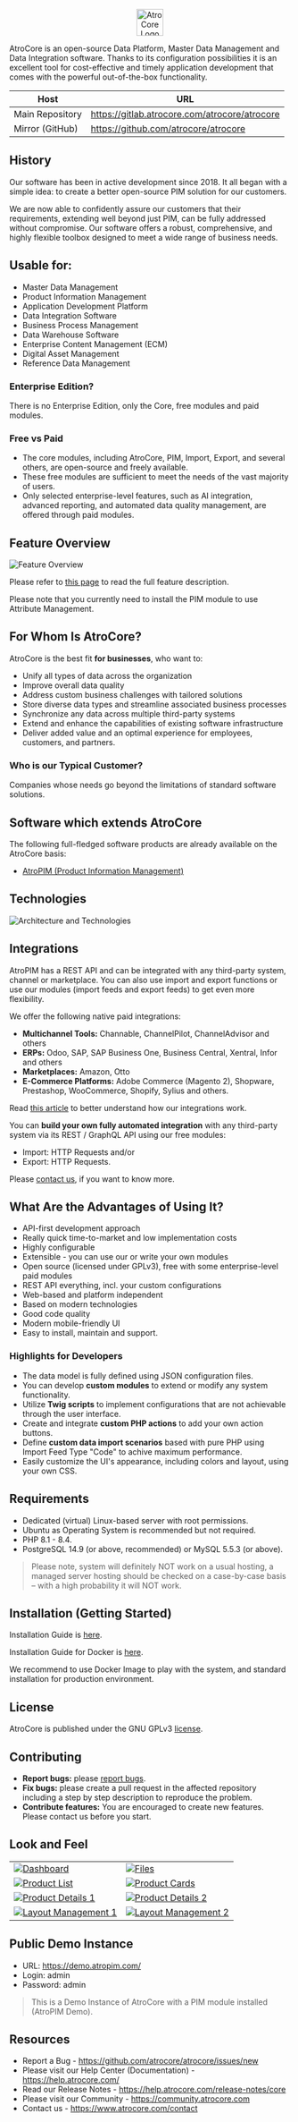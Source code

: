 <p align="center" width="100%">
<img src="_assets/atrocore-logo.svg" alt="AtroCore Logo" height="48">
</p>

AtroCore is an open-source Data Platform, Master Data Management and Data Integration software. Thanks to its configuration possibilities it is an excellent tool for cost-effective and timely application development that comes with the powerful out-of-the-box functionality.

| Host            | URL                                             |
| ----------------| ----------------------------------------------- |
| Main Repository | https://gitlab.atrocore.com/atrocore/atrocore   |
| Mirror (GitHub) | https://github.com/atrocore/atrocore            | 


## History
Our software has been in active development since 2018. It all began with a simple idea: to create a better open-source PIM solution for our customers.

We are now able to confidently assure our customers that their requirements, extending well beyond just PIM, can be fully addressed without compromise. Our software offers a robust, comprehensive, and highly flexible toolbox designed to meet a wide range of business needs.

## Usable for:

- Master Data Management
- Product Information Management
- Application Development Platform
- Data Integration Software
- Business Process Management
- Data Warehouse Software
- Enterprise Content Management (ECM)
- Digital Asset Management
- Reference Data Management

### Enterprise Edition?

There is no Enterprise Edition, only the Core, free modules and paid modules.


### Free vs Paid

- The core modules, including AtroCore, PIM, Import, Export, and several others, are open-source and freely available.
- These free modules are sufficient to meet the needs of the vast majority of users.
- Only selected enterprise-level features, such as AI integration, advanced reporting, and automated data quality management, are offered through paid modules.


## Feature Overview

![Feature Overview](_assets/atrocore-feature-overview-tags.svg)

Please refer to [this page](https://www.atrocore.com/en/atrocore) to read the full feature description.

Please note that you currently need to install the PIM module to use Attribute Management.

## For Whom Is AtroCore?

AtroCore is the best fit **for businesses**, who want to:

* Unify all types of data across the organization
* Improve overall data quality
* Address custom business challenges with tailored solutions
* Store diverse data types and streamline associated business processes
* Synchronize any data across multiple third-party systems
* Extend and enhance the capabilities of existing software infrastructure
* Deliver added value and an optimal experience for employees, customers, and partners.

### Who is our Typical Customer?

Companies whose needs go beyond the limitations of standard software solutions.

## Software which extends AtroCore

The following full-fledged software products are already available on the AtroCore basis:
* [AtroPIM (Product Information Management)](https://github.com/atrocore/atropim)


## Technologies

![Architecture and Technologies](_assets/architecture-and-technologies.svg)


## Integrations

AtroPIM has a REST API and can be integrated with any third-party system, channel or marketplace. 
You can also use import and export functions or use our modules (import feeds and export feeds) to get even more flexibility.

We offer the following native paid integrations:

- **Multichannel Tools:** Channable, ChannelPilot, ChannelAdvisor and others
- **ERPs:** Odoo, SAP, SAP Business One, Business Central, Xentral, Infor and others
- **Marketplaces:** Amazon, Otto
- **E-Commerce Platforms:** Adobe Commerce (Magento 2), Shopware, Prestashop, WooCommerce, Shopify, Sylius and others.

Read [this article](https://store.atrocore.com/en/atrocore-integrations-for-erp-ecommerce-marketplaces) to better understand how our integrations work.

You can **build your own fully automated integration** with any third-party system via its REST / GraphQL API using our free modules: 
- Import: HTTP Requests and/or 
- Export: HTTP Requests.

Please [contact us](https://www.atrocore.com/contact), if you want to know more.


## What Are the Advantages of Using It?

* API-first development approach
* Really quick time-to-market and low implementation costs
* Highly configurable 
* Extensible - you can use our or write your own modules
* Open source (licensed under GPLv3), free with some enterprise-level paid modules
* REST API everything, incl. your custom configurations
* Web-based and platform independent
* Based on modern technologies
* Good code quality
* Modern mobile-friendly UI
* Easy to install, maintain and support.

### Highlights for Developers

- The data model is fully defined using JSON configuration files.
- You can develop **custom modules** to extend or modify any system functionality.
- Utilize **Twig scripts** to implement configurations that are not achievable through the user interface.
- Create and integrate **custom PHP actions** to add your own action buttons.
- Define **custom data import scenarios** based with pure PHP using Import Feed Type "Code" to achive maximum performance.
- Easily customize the UI's appearance, including colors and layout, using your own CSS.


## Requirements

* Dedicated (virtual) Linux-based server with root permissions. 
* Ubuntu as Operating System is recommended but not required.
* PHP 8.1 - 8.4.
* PostgreSQL 14.9 (or above, recommended) or MySQL 5.5.3 (or above).

> Please note, system will definitely NOT work on a usual hosting, a managed server hosting should be checked on a case-by-case basis – with a high probability it will NOT work.

## Installation (Getting Started)

Installation Guide is [here](https://help.atrocore.com/installation-and-maintenance/installation).

Installation Guide for Docker is [here](https://help.atrocore.com/installation-and-maintenance/installation/docker-configuration).

We recommend to use Docker Image to play with the system, and standard installation for production environment.

## License

AtroCore is published under the GNU GPLv3 [license](LICENSE.txt).

## Contributing
- **Report bugs:** please [report bugs](https://github.com/atrocore/atrocore/issues/new).
- **Fix bugs:** please create a pull request in the affected repository including a step by step description to reproduce the problem.
- **Contribute features:** You are encouraged to create new features. Please contact us before you start.

## Look and Feel
|                                                                                          |                                                                                          |
| ---------------------------------------------------------------------------------------- | ---------------------------------------------------------------------------------------- |
| [![Dashboard](_assets/dashboard.png)](_assets/dashboard.png)                             | [![Files](_assets/files.png)](_assets/files.png)                                         |
| [![Product List](_assets/product-list.png)](_assets/product-list.png)                    | [![Product Cards](_assets/product-cards.png)](_assets/product-cards.png)                 |
| [![Product Details 1](_assets/product-details1.png)](_assets/product-details1.png)       | [![Product Details 2](_assets/product-details2.png)](_assets/product-details2.png)       |
| [![Layout Management 1](_assets/layout-management1.png)](_assets/layout-management1.png) | [![Layout Management 2](_assets/layout-management2.png)](_assets/layout-management2.png) |


## Public Demo Instance

- URL: https://demo.atropim.com/
- Login: admin
- Password: admin
> This is a Demo Instance of AtroCore with a PIM module installed (AtroPIM Demo).


## Resources

- Report a Bug - https://github.com/atrocore/atrocore/issues/new
- Please visit our Help Center (Documentation) - https://help.atrocore.com/
- Read our Release Notes - https://help.atrocore.com/release-notes/core
- Please visit our Community - https://community.atrocore.com
- Сontact us - https://www.atrocore.com/contact
